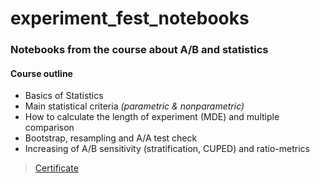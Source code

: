 # experiment_fest_notebooks
### Notebooks from the course about A/B and statistics

#### Course outline
- Basics of Statistics
- Main statistical criteria *(parametric & nonparametric)*
- How to calculate the length of experiment (MDE) and multiple comparison
- Bootstrap, resampling and A/A test check
- Increasing of A/B sensitivity (stratification, CUPED) and ratio-metrics

> [Certificate](https://verify.experiment-fest.ru/verify/05042217.pdf)
